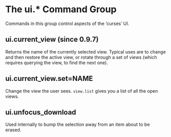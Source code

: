 # The ui.* Command Group

Commands in this group control aspects of the ‘curses’ UI.

## ui.current_view (since 0.9.7)

Returns the name of the currently selected view. 
Typical uses are to change and then restore the active view, 
or rotate through a set of views
(which requires querying the view, to find the next one).

## ui.current_view.set=NAME

Change the view the user sees. `view.list` gives you a list of all the open views.

## ui.unfocus_download

Used internally to bump the selection away from an item about to be erased.